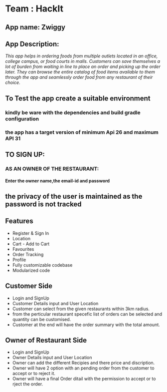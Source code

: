 # Team : HackIt
## App name: Zwiggy
## App Description: 
*This app helps in ordering foods from multiple outlets located in an office, college campus, or food courts in malls. Customers can save themselves a lot of burden from waiting in line to place an order and picking up the order later. They can browse the entire catalog of food items available to them through the app and seamlessly order food from any restaurant of their choice.*


## To Test the app create a suitable environment 
### kindly be ware with the dependencies and build gradle configuration
### the app has a target version of  minimum Api 26 and maximum API 31 

## TO SIGN UP:
### AS AN OWNER OF THE RESTAURANT:
#### Enter the owner name,the email-id and password 
####


## the privacy of the user is maintained as the password is not tracked

## Features
- Register & Sign In
- Location
- Cart - Add to Cart
- Favourites
- Order Tracking
- Profile
- Fully customizable codebase
- Modularized code

## Customer Side
- Login and SignUp
- Customer Details input and User Location
- Customer can select from the given restaurants within 3km radius.
- from the perticular restaurant specefic list of orders can be selected and quantity can be customised.
- Customer at the end will have the order summary with the total amount.

## Owner of Restaurant Side
- Login and SignUp
- Owner Details input and User Location
- Owner can add the different Recipies and there price and discription.
- Owner will have 2 option with an pending order from the customer to accept or to reject it.
- Owner will have a final Order ditail with the permission to accept or to rject the order.
